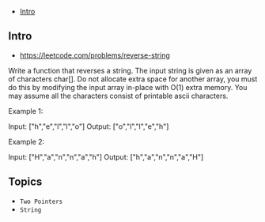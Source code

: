 - [Intro](#intro)

## Intro

- https://leetcode.com/problems/reverse-string

Write a function that reverses a string. The input string is given as an array of characters char[].
Do not allocate extra space for another array, you must do this by modifying the input array in-place with O(1) extra memory.
You may assume all the characters consist of printable ascii characters.
 

Example 1:

Input: ["h","e","l","l","o"]
Output: ["o","l","l","e","h"]


Example 2:

Input: ["H","a","n","n","a","h"]
Output: ["h","a","n","n","a","H"]




## Topics

- `Two Pointers`
- `String`


